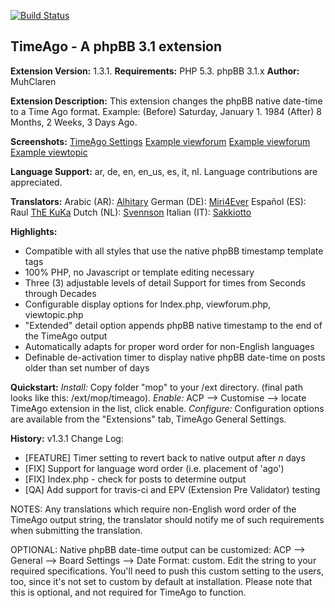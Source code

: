 [![Build Status](https://travis-ci.org/MuhClaren/timeago.svg?branch=master)](https://travis-ci.org/MuhClaren/timeago)

TimeAgo - A phpBB 3.1 extension
-------------------------------
**Extension Version:** 1.3.1.
**Requirements:** PHP 5.3. phpBB 3.1.x
**Author:** MuhClaren

**Extension Description:** This extension changes the phpBB native date-time to a Time Ago format. Example: (Before) Saturday, January 1. 1984 (After) 8 Months, 2 Weeks, 3 Days Ago.

**Screenshots:**
[TimeAgo Settings](https://www.imageforge.us/image/6OeW1)
[Example viewforum](https://www.imageforge.us/image/12Rf)
[Example viewforum](https://www.imageforge.us/image/1NZX)
[Example viewtopic](https://www.imageforge.us/image/1LcW)

**Language Support:** ar, de, en, en_us, es, it, nl. Language contributions are appreciated.

**Translators:**
Arabic (AR): [Alhitary](https://www.phpbb.com/community/memberlist.php?mode=viewprofile&u=294346)
German (DE): [Miri4Ever](https://www.phpbb.com/community/memberlist.php?mode=viewprofile&u=1467791)
Español (ES): Raul [ThE KuKa](https://www.phpbb.com/community/memberlist.php?mode=viewprofile&u=94590)
Dutch (NL): [Svennson](https://www.phpbb.com/community/memberlist.php?mode=viewprofile&u=187939)
Italian (IT): [Sakkiotto](https://www.phpbb.com/community/memberlist.php?mode=viewprofile&u=190154)

**Highlights:**
 - Compatible with all styles that use the native phpBB timestamp template tags
 - 100% PHP, no Javascript or template editing necessary 
 - Three (3) adjustable levels of detail Support for times from Seconds through Decades 
 - Configurable display options for Index.php, viewforum.php, viewtopic.php 
 - "Extended" detail option appends phpBB native timestamp to the end of the TimeAgo output
 - Automatically adapts for proper word order for non-English languages
 - Definable de-activation timer to display native phpBB date-time on posts older than set number of days 

**Quickstart:** 
*Install:* Copy folder "mop" to your /ext directory. (final path looks like this: /ext/mop/timeago). 
*Enable:* ACP --> Customise --> locate TimeAgo extension in the list, click enable. 
*Configure:* Configuration options are available from the "Extensions" tab, TimeAgo General Settings.

**History:** 
 v1.3.1 Change Log:

 - [FEATURE] Timer setting to revert back to native output after *n* days
 - [FIX] Support for language word order (i.e.  placement of 'ago')  
 - [FIX] Index.php - check for posts to determine output  
 - [QA] Add support for travis-ci and EPV (Extension Pre Validator) testing

NOTES: Any translations which require non-English word order of the TimeAgo output string, the translator should notify me of such requirements when submitting the translation.

OPTIONAL: Native phpBB date-time output can be customized: ACP --> General --> Board Settings --> Date Format: custom. Edit the string to your required specifications. You'll need to push this custom setting to the users, too, since it's not set to custom by default at installation. Please note that this is optional, and not required for TimeAgo to function.
